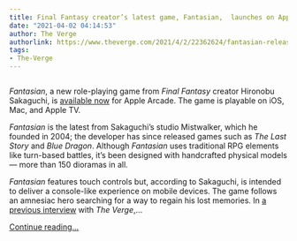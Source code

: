 ```yaml
---
title: Final Fantasy creator’s latest game, Fantasian,  launches on Apple Arcade
date: "2021-04-02 04:14:53"
author: The Verge
authorlink: https://www.theverge.com/2021/4/2/22362624/fantasian-release-date-apple-arcade-hironobu-sakaguchi
tags:
- The-Verge
---
```

<figure>
      <img alt="" src="https://cdn.vox-cdn.com/thumbor/OBiX_CCwDIJj-9FK3XhRr6K1dAo=/156x0:1749x1062/1310x873/cdn.vox-cdn.com/uploads/chorus_image/image/69064858/Screen_Shot_2021_04_01_at_4.50.01_PM.0.png" />
    </figure>

  <p id="noucI8"><em>Fantasian</em>, a new role-playing game from <em>Final Fantasy</em> creator Hironobu Sakaguchi, is <a href="https://apps.apple.com/us/app/fantasian/id1517339045">available now</a> for Apple Arcade. The game is playable on iOS, Mac, and Apple TV.</p>
<p id="nF89kX"><em>Fantasian</em> is the latest from Sakaguchi’s studio Mistwalker, which he founded in 2004; the developer has since released games such as <em>The Last Story</em> and <em>Blue Dragon</em>. Although <em>Fantasian</em> uses traditional RPG elements like turn-based battles, it’s been designed with handcrafted physical models — more than 150 dioramas in all. </p>
<p id="dW921S"><em>Fantasian</em> features touch controls but, according to Sakaguchi, is intended to deliver a console-like experience on mobile devices. The game follows an amnesiac hero searching for a way to regain his lost memories. In <a href="https://www.theverge.com/games/2021/3/2/22309074/fantasian-diorama-rpg-apple-arcade-hironobu-sakaguchi">a previous interview</a> with <em>The Verge</em>,...</p>
  <p>
    <a href="https://www.theverge.com/2021/4/2/22362624/fantasian-release-date-apple-arcade-hironobu-sakaguchi">Continue reading&hellip;</a>
  </p>
